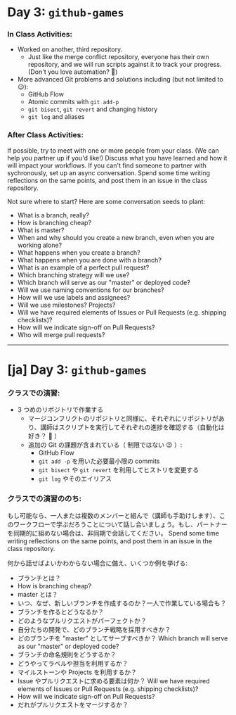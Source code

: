 # Day 3: `github-games`

### In Class Activities:
- Worked on another, third repository.
  - Just like the merge conflict repository, everyone has their own repository, and we will run scripts against it to track your progress. (Don't you love automation? :robot:)
- More advanced Git problems and solutions including (but not limited to :wink:):
  - GitHub Flow
  - Atomic commits with `git add-p`
  - `git bisect`, `git revert` and changing history
  - `git log` and aliases

### After Class Activities:

If possible, try to meet with one or more people from your class. (We can help you partner up if you'd like!) Discuss what you have learned and how it will impact your workflows. If you can't find someone to partner with sychronously, set up an async conversation. Spend some time writing reflections on the same points, and post them in an issue in the class repository. 

Not sure where to start? Here are some conversation seeds to plant:
- What is a branch, really?
- How is branching cheap?
- What is master?
- When and why should you create a new branch, even when you are working alone?
- What happens when you create a branch?
- What happens when you are done with a branch?
- What is an example of a perfect pull request?
- Which branching strategy will we use?
- Which branch will serve as our "master" or deployed code?
- Will we use naming conventions for our branches?
- How will we use labels and assignees?
- Will we use milestones? Projects?
- Will we have required elements of Issues or Pull Requests (e.g. shipping checklists)?
- How will we indicate sign-off on Pull Requests?
- Who will merge pull requests?

----

# [ja] Day 3: `github-games`

### クラスでの演習:

- 3 つめのリポジトリで作業する
  - マージコンフリクトのリポジトリと同様に、それぞれにリポジトリがあり、講師はスクリプトを実行してそれぞれの進捗を確認する（自動化は好き？ :robot: ）
  - 追加の Git の課題が含まれている（ 制限ではない :wink: ）:
    - GitHub Flow
    - `git add -p` を用いた必要最小限の commits
    - `git bisect` や `git revert` を利用してヒストリを変更する
    - `git log` やそのエイリアス

### クラスでの演習ののち:

もし可能なら、一人または複数のメンバーと組んで（講師も手助けします）、このワークフローで学ぶだろうことについて話し合いましょう。もし、パートナーを同期的に組めない場合は、非同期で会話してください。 Spend some time writing reflections on the same points, and post them in an issue in the class repository. 

何から話せばよいかわからない場合に備え、いくつか例を挙げる:
- ブランチとは？
- How is branching cheap?
- master とは？
- いつ、なぜ、新しいブランチを作成するのか？一人で作業している場合も？
- ブランチを作るとどうなるか？
- どのようなプルリクエストがパーフェクトか？
- 自分たちの開発で、どのブランチ戦略を採用すべきか？
- どのブランチを "master" としてサーブすべきか？ Which branch will serve as our "master" or deployed code?
- ブランチの命名規則をどうするか？
- どうやってラベルや担当を利用するか？
- マイルストーンや Projects を利用するか？
- Issue やプルリクエストに求める要素は何か？ Will we have required elements of Issues or Pull Requests (e.g. shipping checklists)?
- How will we indicate sign-off on Pull Requests?
- だれがプルリクエストをマージするか？